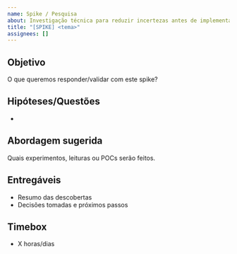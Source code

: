 ```yaml
---
name: Spike / Pesquisa
about: Investigação técnica para reduzir incertezas antes de implementar
title: "[SPIKE] <tema>"
assignees: []
---
```


## Objetivo
O que queremos responder/validar com este spike?

## Hipóteses/Questões
- 

## Abordagem sugerida
Quais experimentos, leituras ou POCs serão feitos.

## Entregáveis
- Resumo das descobertas
- Decisões tomadas e próximos passos

## Timebox
- X horas/dias



